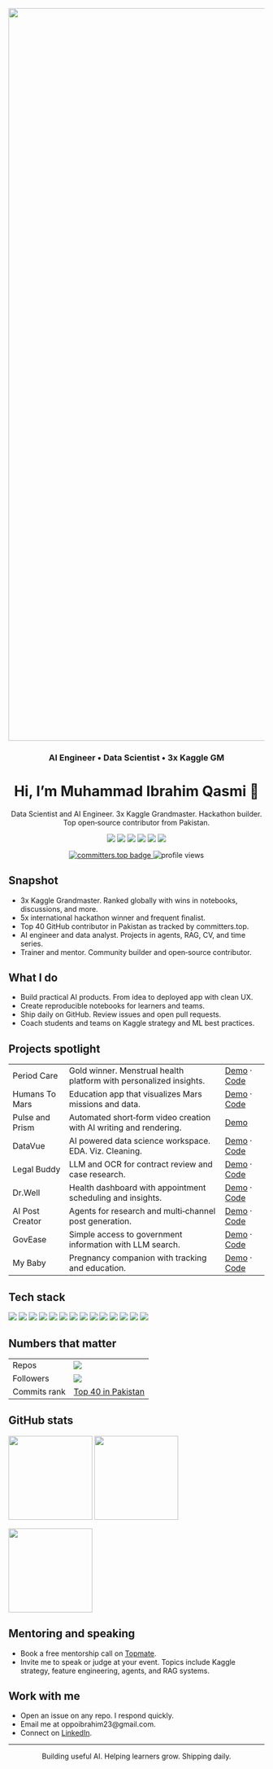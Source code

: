 <p align="center">
  <img
    src="https://capsule-render.vercel.app/api?type=venom&height=220&text=Muhammad%20Ibrahim%20Qasmi&fontSize=50&fontColor=ffffff&color=0:0b1220,50:0891b2,100:38bdf8"
    alt="Muhammad Ibrahim Qasmi header"
    width="1440">
</p>
<h3 align="center">AI Engineer • Data Scientist • 3x Kaggle GM</h3>




<h1 align="center">Hi, I’m Muhammad Ibrahim Qasmi 👋</h1>
<p align="center">
  Data Scientist and AI Engineer. 3x Kaggle Grandmaster. Hackathon builder. Top open‑source contributor from Pakistan.
</p>

<p align="center">
  <a href="https://www.linkedin.com/in/ibrahimqasmi313/"><img src="https://img.shields.io/badge/LinkedIn-ibrahimqasmi313-blue?logo=linkedin"></a>
  <a href="mailto:oppoibrahim23@gmail.com"><img src="https://img.shields.io/badge/Email-oppoibrahim23%40gmail.com-red?logo=gmail"></a>
  <a href="https://linktr.ee/ibrahim_qasmi"><img src="https://img.shields.io/badge/Linktree-ibrahim__qasmi-00C853?logo=linktree&logoColor=white"></a>
  <a href="https://topmate.io/ibrahim_qasmi"><img src="https://img.shields.io/badge/Mentoring-Topmate-111111?logo=bookalope"></a>
  <a href="https://lablab.ai/u/@qasmi92"><img src="https://img.shields.io/badge/Hackathons-Lablab.ai-6A1B9A?logo=hackthebox"></a>
  <a href="https://www.sprint.dev/p/muhammadibrahimqasmi"><img src="https://img.shields.io/badge/Portfolio-sprint.dev-0A0A0A?logo=vercel"></a>
</p>

<p align="center">
  <a href="https://committers.top/pakistan#muhammadibrahim313">
    <img src="https://user-badge.committers.top/pakistan/muhammadibrahim313.svg" alt="committers.top badge">
  </a>
  <img src="https://komarev.com/ghpvc/?username=muhammadibrahim313&label=Profile%20views" alt="profile views">
</p>

## Snapshot

<ul>
  <li>3x Kaggle Grandmaster. Ranked globally with wins in notebooks, discussions, and more.</li>
  <li>5x international hackathon winner and frequent finalist.</li>
  <li>Top 40 GitHub contributor in Pakistan as tracked by committers.top.</li>
  <li>AI engineer and data analyst. Projects in agents, RAG, CV, and time series.</li>
  <li>Trainer and mentor. Community builder and open‑source contributor.</li>
</ul>

## What I do

<ul>
  <li>Build practical AI products. From idea to deployed app with clean UX.</li>
  <li>Create reproducible notebooks for learners and teams.</li>
  <li>Ship daily on GitHub. Review issues and open pull requests.</li>
  <li>Coach students and teams on Kaggle strategy and ML best practices.</li>
</ul>

## Projects spotlight

<table>
  <tr>
    <td>Period Care</td>
    <td>Gold winner. Menstrual health platform with personalized insights.</td>
    <td><a href="https://lablab.ai/event/replit-and-cursor-hackathon/b-taji-force/period-care">Demo</a> · <a href="https://github.com/Ahmad-Fakhar/PeriodCare">Code</a></td>
  </tr>
  <tr>
    <td>Humans To Mars</td>
    <td>Education app that visualizes Mars missions and data.</td>
    <td><a href="https://marsapp.streamlit.app/">Demo</a> · <a href="https://github.com/muhammadibrahim313/Humans-to-Mars">Code</a></td>
  </tr>
  <tr>
    <td>Pulse and Prism</td>
    <td>Automated short‑form video creation with AI writing and rendering.</td>
    <td><a href="https://pulse-and-prism.streamlit.app/">Demo</a></td>
  </tr>
  <tr>
    <td>DataVue</td>
    <td>AI powered data science workspace. EDA. Viz. Cleaning.</td>
    <td><a href="https://data-vue.streamlit.app/">Demo</a> · <a href="https://github.com/muhammadibrahim313/DataVue">Code</a></td>
  </tr>
  <tr>
    <td>Legal Buddy</td>
    <td>LLM and OCR for contract review and case research.</td>
    <td><a href="https://legalbuddyo1.streamlit.app/">Demo</a> · <a href="https://github.com/Ahmad-Fakhar/LegalBuddy_o1">Code</a></td>
  </tr>
  <tr>
    <td>Dr.Well</td>
    <td>Health dashboard with appointment scheduling and insights.</td>
    <td><a href="https://drwell.streamlit.app/">Demo</a> · <a href="https://github.com/muhammadibrahim313/dr_well">Code</a></td>
  </tr>
  <tr>
    <td>AI Post Creator</td>
    <td>Agents for research and multi‑channel post generation.</td>
    <td><a href="https://ai-post-creator2-btaji.streamlit.app/">Demo</a> · <a href="https://github.com/muhammadibrahim313/AI-Post-Creator2">Code</a></td>
  </tr>
  <tr>
    <td>GovEase</td>
    <td>Simple access to government information with LLM search.</td>
    <td><a href="https://llamaimpact-32-gjlgkbvyt5hsgjnay5yawz.streamlit.app/">Demo</a> · <a href="https://github.com/muhammadibrahim313/Llama_impact-3.2">Code</a></td>
  </tr>
  <tr>
    <td>My Baby</td>
    <td>Pregnancy companion with tracking and education.</td>
    <td><a href="https://mybaby.streamlit.app/">Demo</a> · <a href="https://github.com/muhammadibrahim313/My_Baby">Code</a></td>
  </tr>
</table>

## Tech stack

<p>
  <img src="https://img.shields.io/badge/Python-3776AB?logo=python&logoColor=white"> 
  <img src="https://img.shields.io/badge/SQL-316192?logo=postgresql&logoColor=white"> 
  <img src="https://img.shields.io/badge/Pandas-150458?logo=pandas&logoColor=white">
  <img src="https://img.shields.io/badge/NumPy-013243?logo=numpy&logoColor=white">
  <img src="https://img.shields.io/badge/Scikit--learn-F7931E?logo=scikitlearn&logoColor=white">
  <img src="https://img.shields.io/badge/LightGBM-4B8BBE">
  <img src="https://img.shields.io/badge/CatBoost-FF6F00">
  <img src="https://img.shields.io/badge/Plotly-3F4F75?logo=plotly&logoColor=white">
  <img src="https://img.shields.io/badge/Streamlit-FF4B4B?logo=streamlit&logoColor=white">
  <img src="https://img.shields.io/badge/FastAPI-009688?logo=fastapi&logoColor=white">
  <img src="https://img.shields.io/badge/OpenCV-5C3EE8?logo=opencv&logoColor=white">
  <img src="https://img.shields.io/badge/FAISS-1A73E8">
  <img src="https://img.shields.io/badge/RAG-0A0A0A">
  <img src="https://img.shields.io/badge/Agents-111111">
</p>

## Numbers that matter

<table>
  <tr>
    <td>Repos</td><td><img src="https://img.shields.io/badge/dynamic/json?url=https://api.githubstat.us/api/users/muhammadibrahim313&label=Public&query=%24.public_repos"></td>
  </tr>
  <tr>
    <td>Followers</td><td><img src="https://img.shields.io/github/followers/muhammadibrahim313?label=GitHub%20followers&style=social"></td>
  </tr>
  <tr>
    <td>Commits rank</td><td><a href="https://committers.top/pakistan#muhammadibrahim313">Top 40 in Pakistan</a></td>
  </tr>
</table>

## GitHub stats

<p>
  <img src="https://github-readme-stats.vercel.app/api?username=muhammadibrahim313&show_icons=true" height="165">
  <img src="https://github-readme-stats.vercel.app/api/top-langs/?username=muhammadibrahim313&layout=compact" height="165">
</p>
<p>
  <img src="https://github-readme-streak-stats.herokuapp.com?user=muhammadibrahim313" height="165">
</p>

## Mentoring and speaking

<ul>
  <li>Book a free mentorship call on <a href="https://topmate.io/ibrahim_qasmi">Topmate</a>.</li>
  <li>Invite me to speak or judge at your event. Topics include Kaggle strategy, feature engineering, agents, and RAG systems.</li>
</ul>

## Work with me

<ul>
  <li>Open an issue on any repo. I respond quickly.</li>
  <li>Email me at oppoibrahim23@gmail.com.</li>
  <li>Connect on <a href="https://www.linkedin.com/in/ibrahimqasmi313/">LinkedIn</a>.</li>
</ul>

---

<p align="center">
  Building useful AI. Helping learners grow. Shipping daily.
</p>
